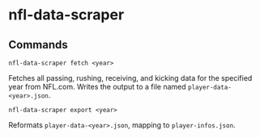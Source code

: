 # nfl-data-scraper

## Commands

`nfl-data-scraper fetch <year>`

Fetches all passing, rushing, receiving, and kicking data for the specified year from NFL.com. Writes the output to a file named `player-data-<year>.json`.

`nfl-data-scraper export <year>`

Reformats `player-data-<year>.json`, mapping to `player-infos.json`.

